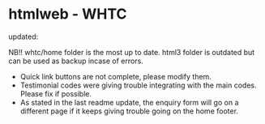 # htmlweb - WHTC

updated:

NB!! whtc/home folder is the most up to date.
html3 folder is outdated but can be used as backup incase of errors.

- Quick link buttons are not complete, please modify them.
- Testimonial codes were giving trouble integrating with the main codes. Please fix if possible.
- As stated in the last readme update, the enquiry form will go on a different page if it keeps giving trouble going on the home footer.
